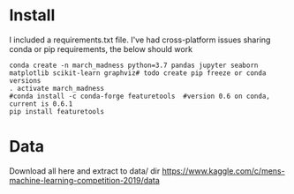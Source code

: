 # Install
I included a requirements.txt file. I've had cross-platform issues sharing conda or pip requirements, the below should work
```
conda create -n march_madness python=3.7 pandas jupyter seaborn matplotlib scikit-learn graphviz# todo create pip freeze or conda versions
. activate march_madness
#conda install -c conda-forge featuretools  #version 0.6 on conda, current is 0.6.1
pip install featuretools
```
# Data
Download all here and extract to data/ dir https://www.kaggle.com/c/mens-machine-learning-competition-2019/data
